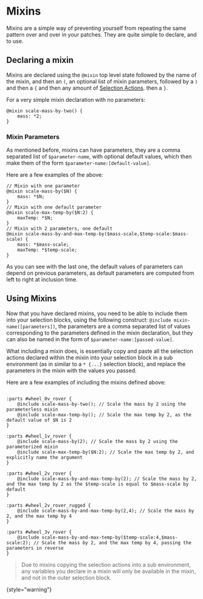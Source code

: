 # Mixins

Mixins are a simple way of preventing yourself from repeating the same pattern over and over in your patches.
They are quite simple to declare, and to use.

## Declaring a mixin

Mixins are declared using the `@mixin` top level state followed by the name of the mixin, and then an `(`, an optional
list of mixin parameters, followed by a `)` and then a `{` and then any amount of [Selection Actions](Selection-Actions.md).
then a `}`.

For a very simple mixin declaration with no parameters:

```
@mixin scale-mass-by-two() {
    mass: *2;
}
```

### Mixin Parameters

As mentioned before, mixins can have parameters, they are a comma separated list of `$parameter-name`, with optional
default values, which then make them of the form `$parameter-name:[default-value]`.

Here are a few examples of the above:

```
// Mixin with one parameter
@mixin scale-mass-by($N) {
    mass: *$N;
}
// Mixin with one default parameter
@mixin scale-max-temp-by($N:2) {
    maxTemp: *$N;
}
// Mixin with 2 parameters, one default
@mixin scale-mass-by-and-max-temp-by($mass-scale,$temp-scale:$mass-scale) {
    mass: *$mass-scale;
    maxTemp: *$temp-scale;
}
```

As you can see with the last one, the default values of parameters can depend on previous parameters, as default parameters
are computed from left to right at inclusion time.

## Using Mixins

Now that you have declared mixins, you need to be able to include them into your selection blocks, using the following
construct: `@include mixin-name([parameters])`, the parameters are a comma separated list of values corresponding to
the parameters defined in the mixin declaration, but they can also be named in the form of `$parameter-name:[passed-value]`.

What including a mixin does, is essentially copy and paste all the selection actions declared within the mixin into your
selection block in a sub environment (as in similar to a `* {...}` selection block), and replace the parameters in the mixin with the values you passed.

Here are a few examples of including the mixins defined above:

```

:parts #wheel_0v_rover {
    @include scale-mass-by-two(); // Scale the mass by 2 using the parameterless mixin
    @include scale-max-temp-by(); // Scale the max temp by 2, as the default value of $N is 2
}

:parts #wheel_1v_rover {
    @include scale-mass-by(2); // Scale the mass by 2 using the parameterized mixin
    @include scale-max-temp-by($N:2); // Scale the max temp by 2, and explicitly name the argument
}

:parts #wheel_2v_rover {
    @include scale-mass-by-and-max-temp-by(2); // Scale the mass by 2, and the max temp by 2 as the $temp-scale is equal to $mass-scale by default
}

:parts #wheel_2v_rover_rugged {
    @include scale-mass-by-and-max-temp-by(2,4); // Scale the mass by 2, and the max temp by 4
}

:parts #wheel_3v_rover {
    @include scale-mass-by-and-max-temp-by($temp-scale:4,$mass-scale:2); // Scale the mass by 2, and the max temp by 4, passing the parameters in reverse
}
```


> Due to mixins copying the selection actions into a sub environment, any variables you declare in a mixin will only
> be available in the mixin, and not in the outer selection block.
> 
{style="warning"}